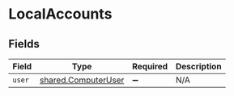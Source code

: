 # LocalAccounts


## Fields

| Field                                                      | Type                                                       | Required                                                   | Description                                                |
| ---------------------------------------------------------- | ---------------------------------------------------------- | ---------------------------------------------------------- | ---------------------------------------------------------- |
| `user`                                                     | [shared.ComputerUser](../../models/shared/computeruser.md) | :heavy_minus_sign:                                         | N/A                                                        |